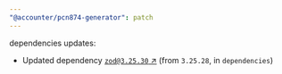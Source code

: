 ```yaml
---
"@accounter/pcn874-generator": patch
---
```

dependencies updates:
  - Updated dependency [`zod@3.25.30` ↗︎](https://www.npmjs.com/package/zod/v/3.25.30) (from `3.25.28`, in `dependencies`)
